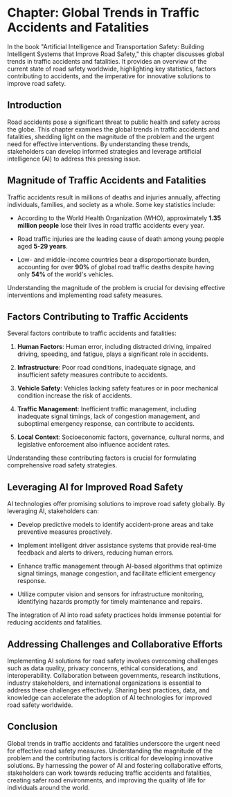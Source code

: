 Chapter: Global Trends in Traffic Accidents and Fatalities
==========================================================

In the book "Artificial Intelligence and Transportation Safety: Building Intelligent Systems that Improve Road Safety," this chapter discusses global trends in traffic accidents and fatalities. It provides an overview of the current state of road safety worldwide, highlighting key statistics, factors contributing to accidents, and the imperative for innovative solutions to improve road safety.

Introduction
------------

Road accidents pose a significant threat to public health and safety across the globe. This chapter examines the global trends in traffic accidents and fatalities, shedding light on the magnitude of the problem and the urgent need for effective interventions. By understanding these trends, stakeholders can develop informed strategies and leverage artificial intelligence (AI) to address this pressing issue.

Magnitude of Traffic Accidents and Fatalities
---------------------------------------------

Traffic accidents result in millions of deaths and injuries annually, affecting individuals, families, and society as a whole. Some key statistics include:

* According to the World Health Organization (WHO), approximately **1.35 million people** lose their lives in road traffic accidents every year.

* Road traffic injuries are the leading cause of death among young people aged **5-29 years**.

* Low- and middle-income countries bear a disproportionate burden, accounting for over **90%** of global road traffic deaths despite having only **54%** of the world's vehicles.

Understanding the magnitude of the problem is crucial for devising effective interventions and implementing road safety measures.

Factors Contributing to Traffic Accidents
-----------------------------------------

Several factors contribute to traffic accidents and fatalities:

1. **Human Factors**: Human error, including distracted driving, impaired driving, speeding, and fatigue, plays a significant role in accidents.

2. **Infrastructure**: Poor road conditions, inadequate signage, and insufficient safety measures contribute to accidents.

3. **Vehicle Safety**: Vehicles lacking safety features or in poor mechanical condition increase the risk of accidents.

4. **Traffic Management**: Inefficient traffic management, including inadequate signal timings, lack of congestion management, and suboptimal emergency response, can contribute to accidents.

5. **Local Context**: Socioeconomic factors, governance, cultural norms, and legislative enforcement also influence accident rates.

Understanding these contributing factors is crucial for formulating comprehensive road safety strategies.

Leveraging AI for Improved Road Safety
--------------------------------------

AI technologies offer promising solutions to improve road safety globally. By leveraging AI, stakeholders can:

* Develop predictive models to identify accident-prone areas and take preventive measures proactively.

* Implement intelligent driver assistance systems that provide real-time feedback and alerts to drivers, reducing human errors.

* Enhance traffic management through AI-based algorithms that optimize signal timings, manage congestion, and facilitate efficient emergency response.

* Utilize computer vision and sensors for infrastructure monitoring, identifying hazards promptly for timely maintenance and repairs.

The integration of AI into road safety practices holds immense potential for reducing accidents and fatalities.

Addressing Challenges and Collaborative Efforts
-----------------------------------------------

Implementing AI solutions for road safety involves overcoming challenges such as data quality, privacy concerns, ethical considerations, and interoperability. Collaboration between governments, research institutions, industry stakeholders, and international organizations is essential to address these challenges effectively. Sharing best practices, data, and knowledge can accelerate the adoption of AI technologies for improved road safety worldwide.

Conclusion
----------

Global trends in traffic accidents and fatalities underscore the urgent need for effective road safety measures. Understanding the magnitude of the problem and the contributing factors is critical for developing innovative solutions. By harnessing the power of AI and fostering collaborative efforts, stakeholders can work towards reducing traffic accidents and fatalities, creating safer road environments, and improving the quality of life for individuals around the world.
